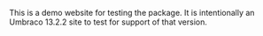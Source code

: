 This is a demo website for testing the package.  It is intentionally an Umbraco 13.2.2 site to test for support of that version.